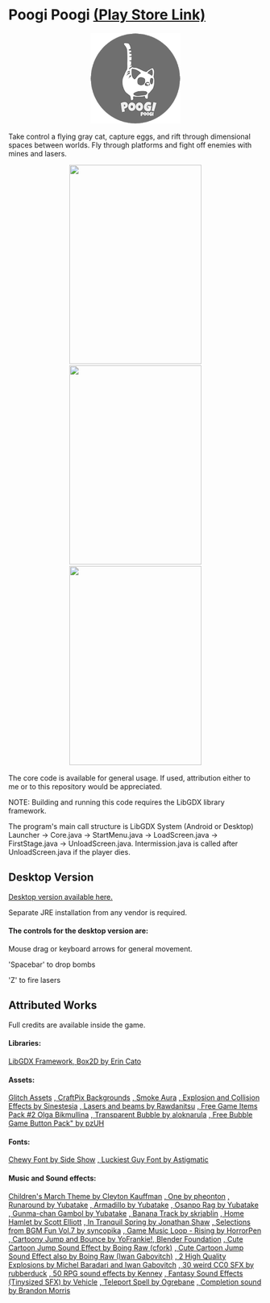 # Poogi Poogi [(Play Store Link)](https://play.google.com/store/apps/details?id=com.mygdx.poogi)

<p align="center">
  <img width="180" height="180" src="https://github.com/Jaime-Cristobal/Poogi-Poogi-Game/blob/master/gifs/other/poogi_logo.png">
</p>

Take control a flying gray cat, capture eggs, and rift through dimensional spaces between worlds. Fly through platforms and fight off enemies with mines and lasers.

<p align="center">
  <img width="262" height="395" src="https://github.com/Jaime-Cristobal/Poogi-Poogi-Game/blob/master/gifs/sample_2.gif">
  <img width="262" height="395" src="https://github.com/Jaime-Cristobal/Poogi-Poogi-Game/blob/master/gifs/sample_4.gif">
  <img width="262" height="395" src="https://github.com/Jaime-Cristobal/Poogi-Poogi-Game/blob/master/gifs/sample_3.gif">
</p>

The core code is available for general usage. If used, attribution either to me or to this repository would be appreciated.

NOTE: Building and running this code requires the LibGDX library framework. 

The program's main call structure is LibGDX System (Android or Desktop) Launcher -> Core.java -> StartMenu.java -> LoadScreen.java -> FirstStage.java -> UnloadScreen.java. Intermission.java is called after UnloadScreen.java if the player dies.


Desktop Version
-----
[Desktop version available here.](https://drive.google.com/file/d/13mjo3EkZjasY3vh4j8IFL-WaSatLfT6I/view?usp=sharing)

Separate JRE installation from any vendor is required.

#### The controls for the desktop version are:
Mouse drag or keyboard arrows for general movement.

'Spacebar' to drop bombs

'Z' to fire lasers


Attributed Works
-----
Full credits are available inside the game.

#### Libraries:
[LibGDX Framework, ](https://libgdx.badlogicgames.com/)
[Box2D by Erin Cato](https://box2d.org/)
#### Assets:
[Glitch Assets](https://www.glitchthegame.com/)
[, CraftPix Backgrounds](https://craftpix.net)
[, Smoke Aura](https://opengameart.org/users/beast)
[, Explosion and Collision Effects by Sinestesia](https://opengameart.org/users/sinestesia)
[, Lasers and beams by Rawdanitsu](https://opengameart.org/users/rawdanitsu)
[, Free Game Items Pack #2 Olga Bikmullina](http://ahninniah.graphics)
[, Transparent Bubble by aloknarula](https://opengameart.org/users/aloknarula)
[, Free Bubble Game Button Pack" by pzUH](https://opengameart.org/users/pzuh)
#### Fonts:
[Chewy Font by Side Show](https://fonts.google.com/specimen/Chewy)
[, Luckiest Guy Font by Astigmatic](https://fonts.google.com/specimen/Luckiest+Guy?selection.family=Luckiest+Guy)
#### Music and Sound effects:
[Children's March Theme by Cleyton Kauffman](https://soundcloud.com/cleytonkauffman)
[, One by pheonton](https://opengameart.org/users/pheonton)
[, Runaround by Yubatake](https://opengameart.org/users/yubatake)
[, Armadillo by Yubatake](https://opengameart.org/users/yubatake)
[, Osanpo Rag by Yubatake](https://opengameart.org/users/yubatake)
[, Gunma-chan Gambol by Yubatake](https://opengameart.org/users/yubatake)
[, Banana Track by skrjablin](https://opengameart.org/users/skrjablin)
[, Home Hamlet by Scott Elliott]()
[, In Tranquil Spring by Jonathan Shaw](www.jshaw.co.uk)
[, Selections from BGM Fun Vol.7 by syncopika](https://opengameart.org/users/syncopika)
[, Game Music Loop - Rising by HorrorPen](https://opengameart.org/users/horrorpen)
[, Cartoony Jump and Bounce by YoFrankie!, Blender Foundation](www.blender.org)
[, Cute Cartoon Jump Sound Effect by Boing Raw (cfork)](http://freesound.org/people/cfork/)
[, Cute Cartoon Jump Sound Effect also by Boing Raw (Iwan Gabovitch)](http://qubodup.net)
[, 2 High Quality Explosions by Michel Baradari and Iwan Gabovitch](https://opengameart.org/users/qubodup)
[, 30 weird CC0 SFX by rubberduck](https://opengameart.org/users/rubberduck)
[, 50 RPG sound effects by Kenney](https://www.kenney.nl/)
[, Fantasy Sound Effects (Tinysized SFX) by Vehicle](https://opengameart.org/users/vehicle)
[, Teleport Spell by Ogrebane](https://opengameart.org/users/ogrebane)
[, Completion sound by Brandon Morris](https://opengameart.org/users/haeldb)
